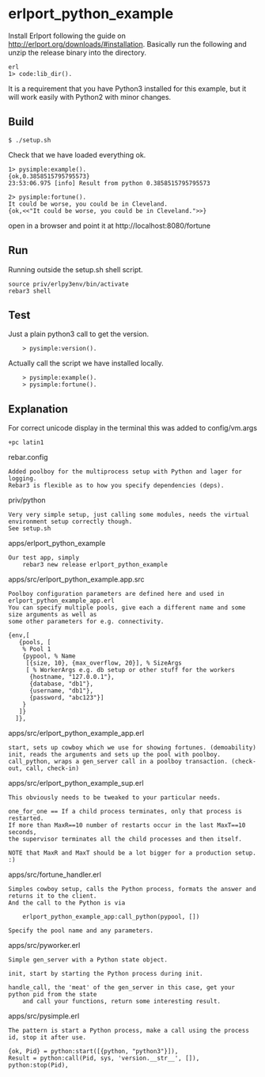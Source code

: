 erlport_python_example
=====

Install Erlport following the guide on http://erlport.org/downloads/#installation.
Basically run the following and unzip the release binary into the directory.

	erl
	1> code:lib_dir().
	
It is a requirement that you have Python3 installed for this example, but it will work easily with Python2 with minor changes.
	
Build
-----

    $ ./setup.sh

Check that we have loaded everything ok.

	1> pysimple:example().
	{ok,0.3858515795795573}
	23:53:06.975 [info] Result from python 0.3858515795795573
	
	2> pysimple:fortune().
	It could be worse, you could be in Cleveland.
	{ok,<<"It could be worse, you could be in Cleveland.">>}

open in a browser and point it at http://localhost:8080/fortune

Run
---

Running outside the setup.sh shell script.

	source priv/erlpy3env/bin/activate
	rebar3 shell

Test
----
	
Just a plain python3 call to get the version.

		> pysimple:version().

Actually call the script we have installed locally.

		> pysimple:example().
		> pysimple:fortune().

Explanation 
-----------

For correct unicode display in the terminal this was added to config/vm.args

	+pc latin1

rebar.config

	Added poolboy for the multiprocess setup with Python and lager for logging.
	Rebar3 is flexible as to how you specify dependencies (deps).
	
priv/python

	Very very simple setup, just calling some modules, needs the virtual environment setup correctly though.
	See setup.sh
	
apps/erlport_python_example

	Our test app, simply 
		rebar3 new release erlport_python_example
		
apps/src/erlport_python_example.app.src

	Poolboy configuration parameters are defined here and used in erlport_python_example_app.erl
	You can specify multiple pools, give each a different name and some size arguments as well as
	some other parameters for e.g. connectivity.
	
	{env,[
	   {pools, [
	    % Pool 1
	    {pypool, % Name
	     [{size, 10}, {max_overflow, 20}], % SizeArgs
	     [ % WorkerArgs e.g. db setup or other stuff for the workers
	      {hostname, "127.0.0.1"},
	      {database, "db1"},
	      {username, "db1"},
	      {password, "abc123"}]
	    }
	   ]}
	  ]},
  
apps/src/erlport_python_example_app.erl

	start, sets up cowboy which we use for showing fortunes. (demoability)
	init, reads the arguments and sets up the pool with poolboy.
	call_python, wraps a gen_server call in a poolboy transaction. (check-out, call, check-in)

apps/src/erlport_python_example_sup.erl

	This obviously needs to be tweaked to your particular needs.
	
	one_for_one == If a child process terminates, only that process is restarted.
	If more than MaxR==10 number of restarts occur in the last MaxT==10 seconds, 
	the supervisor terminates all the child processes and then itself.
	 
	NOTE that MaxR and MaxT should be a lot bigger for a production setup. :)

apps/src/fortune_handler.erl

	Simples cowboy setup, calls the Python process, formats the answer and returns it to the client.
	And the call to the Python is via 
	
		erlport_python_example_app:call_python(pypool, [])
	
	Specify the pool name and any parameters.
	
apps/src/pyworker.erl

	Simple gen_server with a Python state object.
	
	init, start by starting the Python process during init.
	
	handle_call, the 'meat' of the gen_server in this case, get your python pid from the state
		and call your functions, return some interesting result.
	
apps/src/pysimple.erl

	The pattern is start a Python process, make a call using the process id, stop it after use.

	{ok, Pid} = python:start([{python, "python3"}]),
	Result = python:call(Pid, sys, 'version.__str__', []),
	python:stop(Pid),
  

